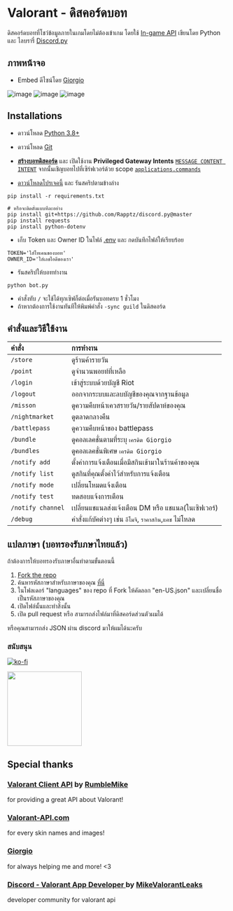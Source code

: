 # Valorant - ดิสคอร์ดบอท
ดิสคอร์ดบอทที่โชว์ข้อมูลภายในเกมโดยไม่ต้องเข้าเกม โดยใช้ [In-game API](https://github.com/HeyM1ke/ValorantClientAPI)
เขียนโดย Python และ ไลบรารี่ [Discord.py](https://github.com/Rapptz/discord.py) <br>

## ภาพหน้าจอ

* Embed ดีไซน์โดย [Giorgio](https://github.com/giorgi-o)

![image](https://i.imgur.com/uF9THEa.png)
![image](https://i.imgur.com/ijjvQV3.png)
![image](https://i.imgur.com/GhzLBSr.png)

## Installations

* ดาวน์โหลด [Python 3.8+](https://www.python.org/downloads/)

* ดาวน์โหลด [Git](https://git-scm.com/downloads)

* [**สร้างบอทดิสคอร์ด**](https://discord.com/developers/applications) และ เปิดใช้งาน **Privileged Gateway Intents** [`MESSAGE CONTENT INTENT`](https://i.imgur.com/TiiaYR9.png) จากนั้นเชิญบอทไปที่เซิร์ฟเวอร์ด้วย scope [`applications.commands`](https://cdn.discordapp.com/attachments/939097458288496682/950613059150417970/IMG_3279.png)

* [ดาวน์โหลดโปรเจคนี้](https://github.com/staciax/ValorantStoreChecker-discord-bot/archive/refs/heads/master.zip) และ รันสคริปตามข้างล่าง

```
pip install -r requirements.txt
```

```
# หรือจะติดตั่งแบบทีละอย่าง
pip install git+https://github.com/Rapptz/discord.py@master
pip install requests
pip install python-dotenv
```

* เก็บ Token และ Owner ID ในไฟล์ [.env](https://github.com/staciax/ValorantStoreChecker-discord-bot/blob/master/.env) และ กดบันทึกไฟล์ให้เรียบร้อย
```
TOKEN='ใส่โทเคนของบอท'
OWNER_ID='ใส่เลขไอดีของเรา'
```
* รันสคริปให้บอททำงาน
```
python bot.py
```
* คำสั่งทับ `/` จะใช้ได้ทุกเซิฟก็ต่อเมื่อรันบอทครบ 1 ชั่วโมง
* ถ้าหากต้องการใช้งานทันทีให้พิมพ์คำสั่ง `-sync guild` ในดิสคอร์ด

## คำสั่งและวิธีใช้งาน

| คำสั่ง                       | การทำงาน                                                                                                     |
| :---------------------------- | :--------------------------------------------------------------------------------------------------------- |
| `/store`  | ดูร้านค้ารายวัน |
| `/point`  | ดูจำนวนพอยท์ที่เหลือ |
| `/login`  | เข้าสู่ระบบด้วยบัญชี Riot |
| `/logout`  | ออกจากระบบและลบบัญชีของคุณจากฐานข้อมูล |
| `/misson`  | ดูความคืบหน้าเควสรายวัน/รายสัปดาห์ของคุณ |
| `/nightmarket`  | ดูตลาดกลางคืน |
| `/battlepass`  | ดูความคืบหน้าของ battlepass |
| `/bundle`  | ดูคอลเลคชั่นตามที่ระบุ `เครดิต Giorgio` |
| `/bundles`  | ดูคอลเลคชั่นพิเศษ `เครดิต Giorgio` |
| `/notify add`  | ตั้งค่าการแจ้งเตือนเมื่อมีสกินเข้ามาในร้านค้าของคุณ |
| `/notify list`  | ดูสกินที่คุณตั้งค่าไว้สำหรับการแจ้งเตือน |
| `/notify mode`  | เปลี่ยนโหมดแจ้งเตือน |
| `/notify test`  | ทดสอบแจ้งการเตือน |
| `/notify channel`  | เปลี่ยนแชแนลส่งแจ้งเตือน DM หรือ แชแนล(ในเซิฟเวอร์) |
| `/debug`  | คำสั่งแก้บัคต่างๆ เช่น `อีโมจิ`, `ราคาสกิน`,`แคช` ไม่โหลด |

## แปลภาษา (บอทรองรับภษาไทยแล้ว)

ถ้าต้องการให้บอทรองรับภาษาอื่นทำตามขั้นตอนนี้

1. [Fork the repo](https://docs.github.com/en/get-started/quickstart/fork-a-repo)
2. ค้นหารหัสภาษาสำหรับภาษาของคุณ [ที่นี่](https://discord.com/developers/docs/reference#locales)
3. ในโฟลเดอร์ "languages" ของ repo ที่ Fork ให้คัดลอก "en-US.json" และเปลี่ยนชื่อเป็นรหัสภาษาของคุณ
4. เปิดไฟล์นั้นและทำสิ่งนั้น
5. เปิด pull request หรือ สามารถส่งไฟล์มาที่ดิสคอร์ดส่วนตัวผมได้

หรือคุณสามารถส่ง JSON ผ่าน discord มาให้ผมได้นะครับ

### สนับสนุน

[![ko-fi](https://ko-fi.com/img/githubbutton_sm.svg)](https://ko-fi.com/staciax)

<a href="https://tipme.in.th/renlyx">
<img link="https://ko-fi.com/staciax" src="https://static.tipme.in.th/img/logo.f8267020b29b.svg" width="170" />
</a>

## Special thanks

### [Valorant Client API](https://github.com/RumbleMike/ValorantClientAPI) by [RumbleMike](https://github.com/RumbleMike)
for providing a great API about Valorant!

### [Valorant-API.com](https://valorant-api.com/)
for every skin names and images!

### [Giorgio](https://github.com/giorgi-o)
for always helping me and more! <3

### [Discord - Valorant App Developer ](https://discord.gg/a9yzrw3KAm) by [MikeValorantLeaks](https://github.com/RumbleMike)
developer community for valorant api